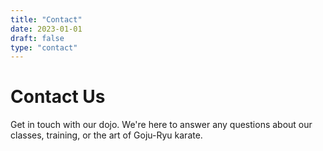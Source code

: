 ```yaml
---
title: "Contact"
date: 2023-01-01
draft: false
type: "contact"
---
```


# Contact Us

Get in touch with our dojo. We're here to answer any questions about our classes, training, or the art of Goju-Ryu karate.
